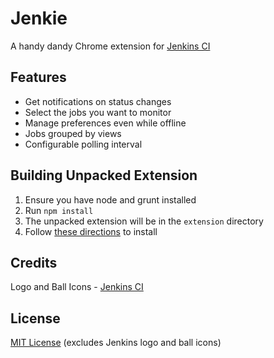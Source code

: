 Jenkie
======
A handy dandy Chrome extension for [Jenkins CI][Jenkins]

Features
--------
- Get notifications on status changes
- Select the jobs you want to monitor
- Manage preferences even while offline
- Jobs grouped by views
- Configurable polling interval

Building Unpacked Extension
---------------------------
1. Ensure you have node and grunt installed
2. Run ```npm install```
3. The unpacked extension will be in the ```extension``` directory
4. Follow [these directions](https://developer.chrome.com/extensions/getstarted#unpacked) to install

Credits
-------
Logo and Ball Icons - [Jenkins CI][Jenkins]

License
-------
[MIT License](http://opensource.org/licenses/mit-license.html) (excludes Jenkins logo and ball icons)


[Jenkins]: http://jenkins-ci.org/